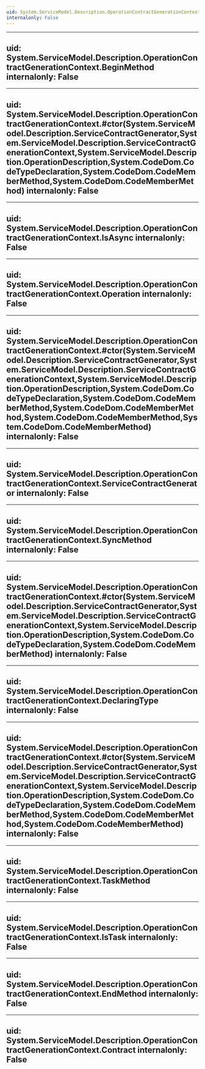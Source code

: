 ```yaml
---
uid: System.ServiceModel.Description.OperationContractGenerationContext
internalonly: False
---
```


---
uid: System.ServiceModel.Description.OperationContractGenerationContext.BeginMethod
internalonly: False
---

---
uid: System.ServiceModel.Description.OperationContractGenerationContext.#ctor(System.ServiceModel.Description.ServiceContractGenerator,System.ServiceModel.Description.ServiceContractGenerationContext,System.ServiceModel.Description.OperationDescription,System.CodeDom.CodeTypeDeclaration,System.CodeDom.CodeMemberMethod,System.CodeDom.CodeMemberMethod)
internalonly: False
---

---
uid: System.ServiceModel.Description.OperationContractGenerationContext.IsAsync
internalonly: False
---

---
uid: System.ServiceModel.Description.OperationContractGenerationContext.Operation
internalonly: False
---

---
uid: System.ServiceModel.Description.OperationContractGenerationContext.#ctor(System.ServiceModel.Description.ServiceContractGenerator,System.ServiceModel.Description.ServiceContractGenerationContext,System.ServiceModel.Description.OperationDescription,System.CodeDom.CodeTypeDeclaration,System.CodeDom.CodeMemberMethod,System.CodeDom.CodeMemberMethod,System.CodeDom.CodeMemberMethod,System.CodeDom.CodeMemberMethod)
internalonly: False
---

---
uid: System.ServiceModel.Description.OperationContractGenerationContext.ServiceContractGenerator
internalonly: False
---

---
uid: System.ServiceModel.Description.OperationContractGenerationContext.SyncMethod
internalonly: False
---

---
uid: System.ServiceModel.Description.OperationContractGenerationContext.#ctor(System.ServiceModel.Description.ServiceContractGenerator,System.ServiceModel.Description.ServiceContractGenerationContext,System.ServiceModel.Description.OperationDescription,System.CodeDom.CodeTypeDeclaration,System.CodeDom.CodeMemberMethod)
internalonly: False
---

---
uid: System.ServiceModel.Description.OperationContractGenerationContext.DeclaringType
internalonly: False
---

---
uid: System.ServiceModel.Description.OperationContractGenerationContext.#ctor(System.ServiceModel.Description.ServiceContractGenerator,System.ServiceModel.Description.ServiceContractGenerationContext,System.ServiceModel.Description.OperationDescription,System.CodeDom.CodeTypeDeclaration,System.CodeDom.CodeMemberMethod,System.CodeDom.CodeMemberMethod,System.CodeDom.CodeMemberMethod)
internalonly: False
---

---
uid: System.ServiceModel.Description.OperationContractGenerationContext.TaskMethod
internalonly: False
---

---
uid: System.ServiceModel.Description.OperationContractGenerationContext.IsTask
internalonly: False
---

---
uid: System.ServiceModel.Description.OperationContractGenerationContext.EndMethod
internalonly: False
---

---
uid: System.ServiceModel.Description.OperationContractGenerationContext.Contract
internalonly: False
---
